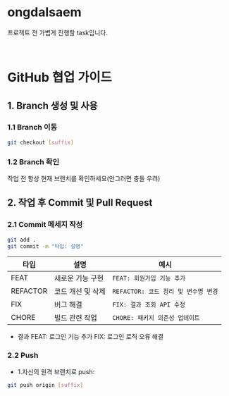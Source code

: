 # ongdalsaem
프로젝트 전 가볍게 진행할 task입니다.

<br/>

# GitHub 협업 가이드

## 1. Branch 생성 및 사용
### 1.1 Branch 이동
```bash
git checkout [suffix]
```

### 1.2 Branch 확인
작업 전 항상 현재 브랜치를 확인하세요(안그러면 충돌 우려)
<br/>

## 2. 작업 후 Commit 및 Pull Request
### 2.1 Commit 메세지 작성
```bash
git add .
git commit -m "타입: 설명"
```

| 타입       | 설명                                | 예시                           |
|------------|-------------------------------------|--------------------------------|
| FEAT       | 새로운 기능 구현                     | `FEAT: 회원가입 기능 추가`      |
| REFACTOR   | 코드 개선 및 삭제                   | `REFACTOR: 코드 정리 및 변수명 변경` |
| FIX        | 버그 해결                          | `FIX: 결과 조회 API 수정`       |
| CHORE      | 빌드 관련 작업                     | `CHORE: 패키지 의존성 업데이트` |

- 결과
FEAT: 로그인 기능 추가
FIX: 로그인 로직 오류 해결

### 2.2 Push
- 1.자신의 원격 브랜치로 push:
```bash
git push origin [suffix]
```

